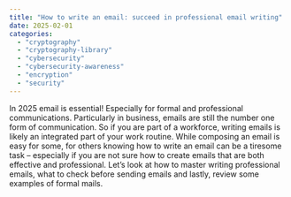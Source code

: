 ```yaml
---
title: "How to write an email: succeed in professional email writing"
date: 2025-02-01
categories: 
  - "cryptography"
  - "cryptography-library"
  - "cybersecurity"
  - "cybersecurity-awareness"
  - "encryption"
  - "security"
---
```


In 2025 email is essential! Especially for formal and professional communications. Particularly in business, emails are still the number one form of communication. So if you are part of a workforce, writing emails is likely an integrated part of your work routine. While composing an email is easy for some, for others knowing how to write an email can be a tiresome task – especially if you are not sure how to create emails that are both effective and professional. Let’s look at how to master writing professional emails, what to check before sending emails and lastly, review some examples of formal mails.
